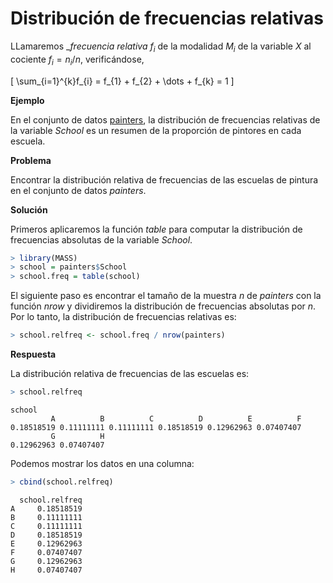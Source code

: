 
# Distribución de frecuencias relativas

LLamaremos __frecuencia relativa_ $f_{i}$ de la modalidad $M_{i}$ de la variable $X$ al cociente $f_{i} = n_{i}/n$, verificándose,

\[
\sum_{i=1}^{k}f_{i} = f_{1} + f_{2} + \dots + f_{k} = 1
\]

__Ejemplo__

En el conjunto de datos [painters](#painters), la distribución de frecuencias relativas de la variable _School_ es un resumen de la proporción de pintores en cada escuela.

__Problema__

Encontrar la distribución relativa de frecuencias de las escuelas de pintura en el conjunto de datos _painters_.

__Solución__

Primeros aplicaremos la función _table_ para computar la distribución de frecuencias absolutas de la variable _School_.


```r
> library(MASS)
> school = painters$School
> school.freq = table(school)
```

El siguiente paso es encontrar el tamaño de la muestra $n$ de _painters_ con la función _nrow_ y dividiremos la distribución de frecuencias absolutas por $n$. Por lo tanto, la distribución de frecuencias relativas es:


```r
> school.relfreq <- school.freq / nrow(painters)
```

__Respuesta__

La distribución relativa de frecuencias de las escuelas es:


```r
> school.relfreq
```

```
school
         A          B          C          D          E          F 
0.18518519 0.11111111 0.11111111 0.18518519 0.12962963 0.07407407 
         G          H 
0.12962963 0.07407407 
```
Podemos mostrar los datos en una columna:


```r
> cbind(school.relfreq)
```

```
  school.relfreq
A     0.18518519
B     0.11111111
C     0.11111111
D     0.18518519
E     0.12962963
F     0.07407407
G     0.12962963
H     0.07407407
```







